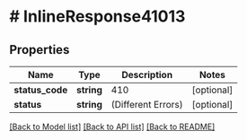 # # InlineResponse41013

## Properties

Name | Type | Description | Notes
------------ | ------------- | ------------- | -------------
**status_code** | **string** | 410 | [optional]
**status** | **string** | (Different Errors) | [optional]

[[Back to Model list]](../../README.md#models) [[Back to API list]](../../README.md#endpoints) [[Back to README]](../../README.md)
